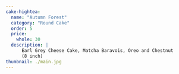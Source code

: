 ```yaml
---
cake-hightea:
  name: "Autumn Forest"
  category: "Round Cake"
  order: 5
  price:
    whole: 30
  description: |
      Earl Grey Cheese Cake, Matcha Baravois, Oreo and Chestnut
      (8 inch)
thumbnail: ./main.jpg
---
```

